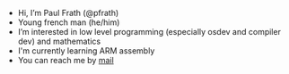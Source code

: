 - Hi, I’m Paul Frath (@pfrath)
- Young french man (he/him)
- I’m interested in low level programming (especially osdev and compiler dev) and mathematics
- I'm currently learning ARM assembly
- You can reach me by [mail](mailto:pfrath@protonmail.com)
